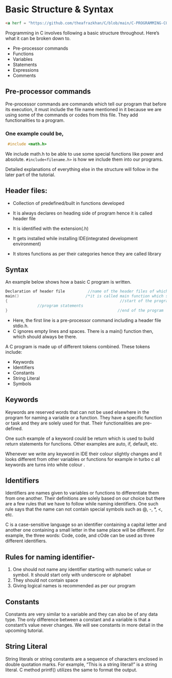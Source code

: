 # Basic Structure & Syntax

``` html
<a herf = "https://github.com/theafrazkhan/C/blob/main/C-PROGRAMMING-CONCEPTS/03_Hello_world.c"> Practice this concept with Source code >

```


Programming in C involves following a basic structure throughout. Here’s what it can be broken down to.

- Pre-processor commands
- Functions
- Variables
- Statements
- Expressions
- Comments

## Pre-processor commands
Pre-processor commands are commands which tell our program that before its execution, it must include the file name mentioned in it because we are using some of the commands or codes from this file.
They add functionalities to a program.

### One example could be,

```c 
 #include <math.h>
```

We include math.h to be able to use some special functions like power and absolute. ``` #include<filename.h> ``` is how we include them into our programs.

Detailed explanations of everything else in the structure will follow in the later part of the tutorial.

 

## Header files:
- Collection of predefined/built in functions developed

- It is always declares on heading side of program hence it is called header file

- It is identified with the extension(.h)

- It gets installed while installing IDE(integrated development environment)

- It stores functions as per their categories hence they are called library

## Syntax
An example below shows how a basic C program is written.

``` c
Declaration of header file   		//name of the header files of which functions are been used
main()	                           /*it is called main function which stores the execution of program*/
{	                                              //start of the program
              //program statements
}                                                //end of the program
```

* Here, the first line is a pre-processor command including a header file stdio.h.
* C ignores empty lines and spaces.
There is a main() function then, which should always be there.
 

A C program is made up of different tokens combined. These tokens include:

- Keywords
- Identifiers
- Constants
- String Literal
- Symbols
 

## Keywords
Keywords are reserved words that can not be used elsewhere in the program for naming a variable or a function. They have a specific function or task and they are solely used for that. Their functionalities are pre-defined.

One such example of a keyword could be return which is used to build return statements for functions. Other examples are auto, if, default, etc.

Whenever we write any keyword in IDE  their colour slightly changes and it looks different from other variables or functions for example in turbo c all keywords are turns into white colour .

 

## Identifiers
Identifiers are names given to variables or functions to differentiate them from one another. Their definitions are solely based on our choice but there are a few rules that we have to follow while naming identifiers. One such rule says that the name can not contain special symbols such as @, -, *, <, etc.

C is a case-sensitive language so an identifier containing a capital letter and another one containing a small letter in the same place will be different. For example, the three words: Code, code, and cOde can be used as three different identifiers.

## Rules for naming identifier-
1. One should not name any identifier starting with numeric value or symbol. It should start only with underscore or alphabet 
2. They should not contain space
3. Giving logical names is recommended as per our program

## Constants
Constants are very similar to a variable and they can also be of any data type. The only difference between a constant and a variable is that a constant’s value never changes.  We will see constants in more detail in the upcoming tutorial.

## String Literal
String literals or string constants are a sequence of characters enclosed in double quotation marks. For example,  “This is a string literal!” is a string literal. C method printf() utilizes the same to format the output.

 